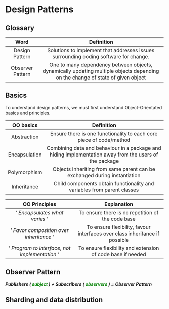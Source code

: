 # Design Patterns

## Glossary

| Word | Definition|
|:----:|:---------:|
| Design Pattern | Solutions to implement that addresses issues surrounding coding software for change. |
| Observer Pattern | One to many dependency between objects, dynamically updating multiple objects depending on the change of state of given object |

## Basics
To understand design patterns, we must first understand Object-Orientated basics and principles. 

| OO basics| Definition |
|:--------:|:----------:|
| Abstraction | Ensure there is one functionality to each core piece of code/method |
| Encapsulation | Combining data and behaviour in a package and hiding implementation away from the users of the package |
| Polymorphism | Objects inheriting from same parent can be exchanged during instantiation |
| Inheritance | Child components obtain functionality and variables from parent classes |

| OO Principles | Explanation |
|:-------------:|:-----------:|
| <em> ' Encapsulates what varies ' </em> | To ensure there is no repetition of the code base |
| <em> ' Favor composition over inheritance ' </em> | To ensure flexibility, favour interfaces over class inheritance if possible|
| <em> ' Program to interface, not implementation ' </em> | To ensure flexibility and extension of code base if needed |

## Observer Pattern
*<strong> Publishers (<span style="color:green"> subject </span>) + Subscribers (<span style="color:green"> observers </span>)
= Observer Pattern </strong>*

## Sharding and data distribution

